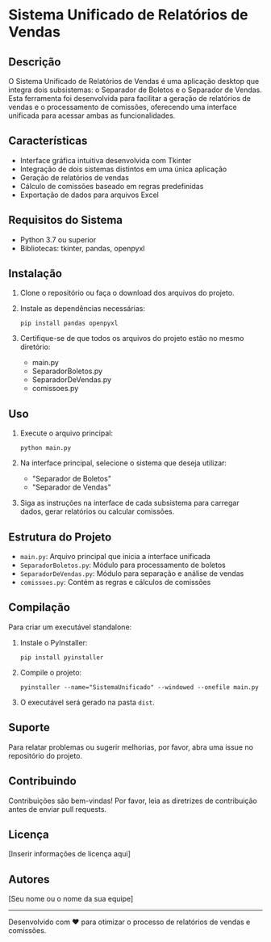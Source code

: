 # Sistema Unificado de Relatórios de Vendas

## Descrição
O Sistema Unificado de Relatórios de Vendas é uma aplicação desktop que integra dois subsistemas: o Separador de Boletos e o Separador de Vendas. Esta ferramenta foi desenvolvida para facilitar a geração de relatórios de vendas e o processamento de comissões, oferecendo uma interface unificada para acessar ambas as funcionalidades.

## Características
- Interface gráfica intuitiva desenvolvida com Tkinter
- Integração de dois sistemas distintos em uma única aplicação
- Geração de relatórios de vendas
- Cálculo de comissões baseado em regras predefinidas
- Exportação de dados para arquivos Excel

## Requisitos do Sistema
- Python 3.7 ou superior
- Bibliotecas: tkinter, pandas, openpyxl

## Instalação

1. Clone o repositório ou faça o download dos arquivos do projeto.

2. Instale as dependências necessárias:
   ```
   pip install pandas openpyxl
   ```

3. Certifique-se de que todos os arquivos do projeto estão no mesmo diretório:
   - main.py
   - SeparadorBoletos.py
   - SeparadorDeVendas.py
   - comissoes.py

## Uso

1. Execute o arquivo principal:
   ```
   python main.py
   ```

2. Na interface principal, selecione o sistema que deseja utilizar:
   - "Separador de Boletos"
   - "Separador de Vendas"

3. Siga as instruções na interface de cada subsistema para carregar dados, gerar relatórios ou calcular comissões.

## Estrutura do Projeto
- `main.py`: Arquivo principal que inicia a interface unificada
- `SeparadorBoletos.py`: Módulo para processamento de boletos
- `SeparadorDeVendas.py`: Módulo para separação e análise de vendas
- `comissoes.py`: Contém as regras e cálculos de comissões

## Compilação
Para criar um executável standalone:

1. Instale o PyInstaller:
   ```
   pip install pyinstaller
   ```

2. Compile o projeto:
   ```
   pyinstaller --name="SistemaUnificado" --windowed --onefile main.py
   ```

3. O executável será gerado na pasta `dist`.

## Suporte
Para relatar problemas ou sugerir melhorias, por favor, abra uma issue no repositório do projeto.

## Contribuindo
Contribuições são bem-vindas! Por favor, leia as diretrizes de contribuição antes de enviar pull requests.

## Licença
[Inserir informações de licença aqui]

## Autores
[Seu nome ou o nome da sua equipe]

---

Desenvolvido com ❤️ para otimizar o processo de relatórios de vendas e comissões.
